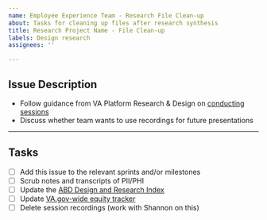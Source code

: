 ```yaml
---
name: Employee Experience Team - Research File Clean-up
about: Tasks for cleaning up files after research synthesis
title: Research Project Name - File Clean-up
labels: Design research
assignees: ''

---
```


## Issue Description
- Follow guidance from VA Platform Research & Design on [conducting sessions](https://depo-platform-documentation.scrollhelp.site/research-design/recording-user-research-sessions)
- Discuss whether team wants to use recordings for future presentations

---
## Tasks
- [ ] Add this issue to the relevant sprints and/or milestones
- [ ] Scrub notes and transcripts of PII/PHI
- [ ] Update the [ABD Design and Research Index](https://docs.google.com/spreadsheets/d/1ooJLEU9U72kNBoc1hpc643MfsjlfujOs5LcFjDYOEi0/edit?gid=1622121386#gid=1622121386)
- [ ] Update [VA.gov-wide equity tracker](https://docs.google.com/spreadsheets/d/1pq7TSHZonfpzAQBJj6B2geGHlNUwZEs4DzEvxcRgu0o/edit?gid=1412637962#gid=1412637962)
- [ ] Delete session recordings (work with Shannon on this)

